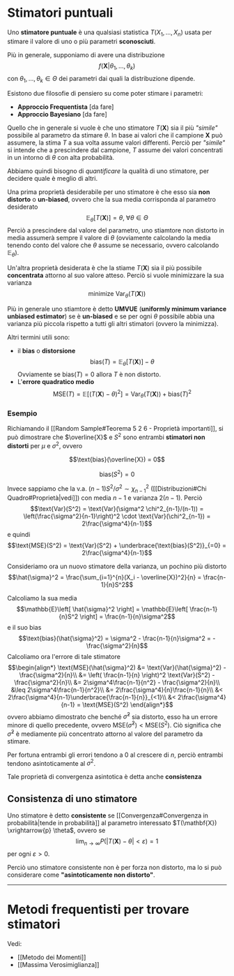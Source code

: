 # Stimatori puntuali
Uno **stimatore puntuale** è una qualsiasi statistica $T(X_1, ..., X_n)$ usata per stimare il valore di uno o più parametri **sconosciuti**.

Più in generale, supponiamo di avere una distribuzione $$f(\mathbf{X} \vert \theta_1, ...,  \theta_k)$$ con $\theta_1, ..., \theta_k \in \Theta$ dei parametri dai quali la distribuzione dipende.

Esistono due filosofie di pensiero su come poter stimare i parametri:
- **Approccio Frequentista** [da fare]
- **Approccio Bayesiano** [da fare]

Quello che in generale si vuole è che uno stimatore $T(\mathbf{X})$ sia il più *"simile"* possibile al parametro da stimare $\theta$.
In base ai valori che il campione $\mathbf{X}$ può assumere, la stima $T$ a sua volta assume valori differenti.
Perciò per *"simile"* si intende che a prescindere dal campione, $T$ assume dei valori concentrati in un intorno di $\theta$ con alta probabilità.

Abbiamo quindi bisogno di *quantificare* la qualità di uno stimatore, per decidere quale è meglio di altri.

Una prima proprietà desiderabile per uno stimatore è che esso sia **non distorto** o **un-biased**, ovvero che la sua media corrisponda al parametro desiderato $$\mathbb{E}_{\theta} \left[ T(\mathbf{X}) \right] = \theta, \; \forall \theta \in \Theta$$
Perciò a prescindere dal valore del parametro, uno stiamtore non distorto in media assumerà sempre il valore di $\theta$ (ovviamente calcolando la media tenendo conto del valore che $\theta$ assume se necessario, ovvero calcolando $\mathbb{E}_{\theta}$).

Un'altra proprietà desiderata è che la stiame $T(\mathbf{X})$ sia il più possibile **concentrata** attorno al suo valore atteso.
Perciò si vuole minimizzare la sua varianza $$\text{minimize Var}_{\theta}(T(\mathbf{X}))$$

Più in generale uno stiamtore è detto **UMVUE** (**uniformly minimum variance unbiased estimator**) se è **un-biased** e se per ogni $\theta$ possibile abbia una varianza più piccola rispetto a tutti gli altri stimatori (ovvero la minimizza).

Altri termini utili sono:
- il **bias** o **distorsione** $$\text{bias}(T) = \mathbb{E}_{\theta} \left[ T(\mathbf{X}) \right] - \theta$$ Ovviamente se $\text{bias}(T) = 0$ allora $T$ è non distorto.
- L'**errore quadratico medio** $$\text{MSE}(T) = \mathbb{E}\left[ \left(T(\mathbf{X}) - \theta \right)^2 \right] = \text{Var}_{\theta}(T(\mathbf{X})) + \text{bias}(T)^2$$
### Esempio
Richiamando il [[Random Sample#Teorema 5 2 6 - Proprietà importanti]], si può dimostrare che $\overline{X}$ e $S^2$ sono entrambi **stimatori non distorti** per $\mu$ e $\sigma^2$, ovvero

$$\text{bias}(\overline{X}) = 0$$

$$\text{bias}(S^2) = 0$$

Invece sappiamo che la v.a. $(n-1)S^2/\sigma^2 \sim \chi^2_{n-1}$ ([[Distribuzioni#Chi Quadro#Proprietà|vedi]]) con media $n-1$ e varianza $2(n-1)$.
Perciò $$\text{Var}(S^2) = \text{Var}(\sigma^2 \chi^2_{n-1}/(n-1)) = \left(\frac{\sigma^2}{n-1}\right)^2 \cdot \text{Var}(\chi^2_{n-1}) = 2\frac{\sigma^4}{n-1}$$ e quindi $$\text{MSE}(S^2) = \text{Var}(S^2) + \underbrace{\text{bias}(S^2)}_{=0} = 2\frac{\sigma^4}{n-1}$$

Consideriamo ora un nuovo stimatore della varianza, un pochino più distorto $$\hat{\sigma}^2 = \frac{\sum_{i=1}^{n}(X_i - \overline{X})^2}{n} = \frac{n-1}{n}S^2$$

Calcoliamo la sua media $$\mathbb{E}\left[ \hat{\sigma}^2 \right] = \mathbb{E}\left[ \frac{n-1}{n}S^2 \right] = \frac{n-1}{n}\sigma^2$$ e il suo bias $$\text{bias}(\hat{\sigma}^2) = \sigma^2 - \frac{n-1}{n}\sigma^2 = -\frac{\sigma^2}{n}$$
Calcoliamo ora l'errore di tale stimatore
$$\begin{align*}
\text{MSE}(\hat{\sigma}^2)
&= \text{Var}(\hat{\sigma}^2) - \frac{\sigma^2}{n}\\
&= \left( \frac{n-1}{n} \right)^2 \text{Var}(S^2) - \frac{\sigma^2}{n}\\
&= 2\sigma^4\frac{n-1}{n^2} - \frac{\sigma^2}{n}\\
&\leq 2\sigma^4\frac{n-1}{n^2}\\
&= 2\frac{\sigma^4}{n}\frac{n-1}{n}\\
&< 2\frac{\sigma^4}{n-1}\underbrace{\frac{n-1}{n}}_{<1}\\
&< 2\frac{\sigma^4}{n-1} = \text{MSE}(S^2)
\end{align*}$$ ovvero abbiamo dimostrato che benché $\hat{\sigma}^2$ sia distorto, esso ha un errore minore di quello precedente, ovvero $\text{MSE}(\hat{\sigma}^2) < \text{MSE}(S^2)$.
Ciò significa che $\hat{\sigma}^2$ è mediamente più concentrato attorno al valore del parametro da stimare.

Per fortuna entrambi gli errori tendono a $0$ al crescere di $n$, perciò entrambi tendono asintoticamente al $\sigma^2$.

Tale proprietà di convergenza asintotica è detta anche **consistenza**

## Consistenza di uno stimatore
Uno stimatore è detto **consistente** se [[Convergenza#Convergenza in probabilità|tende in probabilità]] al parametro interessato $T(\mathbf{X}) \xrightarrow{p} \theta$, ovvero se $$\lim_{n \to \infty}P(\vert T(\mathbf{X}) - \theta \vert < \varepsilon) = 1$$ per ogni $\varepsilon > 0$.

Perciò uno stimatore consistente non è per forza non distorto, ma lo si può considerare come **"asintoticamente non distorto"**.

-------------------
# Metodi frequentisti per trovare stimatori
Vedi:
- [[Metodo dei Momenti]]
- [[Massima Verosimiglianza]]